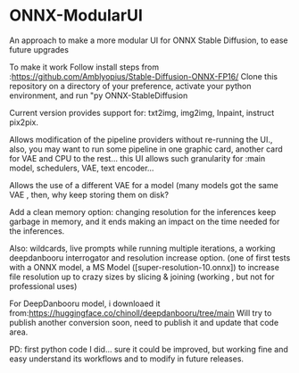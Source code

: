 # ONNX-ModularUI
An approach to make a more modular UI for ONNX Stable Diffusion, to ease future upgrades

To make it work
Follow install steps from :https://github.com/Amblyopius/Stable-Diffusion-ONNX-FP16/
Clone this repository on a directory of your preference, activate your python environment, and run "py ONNX-StableDiffusion

Current version provides support for: txt2img, img2img, Inpaint, instruct pix2pix.

Allows modification of the pipeline providers without re-running the UI., also, you may want to run some pipeline in one graphic card, another card for VAE and CPU to the rest... this UI allows such granularity for :main model, schedulers, VAE, text encoder...

Allows the use of a different VAE for a model (many models got the same VAE , then, why keep storing them on disk?

Add a clean memory option: changing resolution for the inferences keep garbage in memory, and it ends making an impact on the time needed for the inferences.

Also: wildcards, live prompts while running multiple iterations, a working deepdanbooru interrogator and resolution increase option. (one of first tests with a ONNX model, a MS Model ([super-resolution-10.onnx]) to increase file resolution up to crazy sizes by slicing & joining (working , but not for professional uses)

For DeepDanbooru model, i downloaed it from:https://huggingface.co/chinoll/deepdanbooru/tree/main
Will try to publish another conversion soon, need to publish it and update that code area.

PD: first python code I did... sure it could be improved, but working fine and easy understand its workflows and to modify in future releases.


